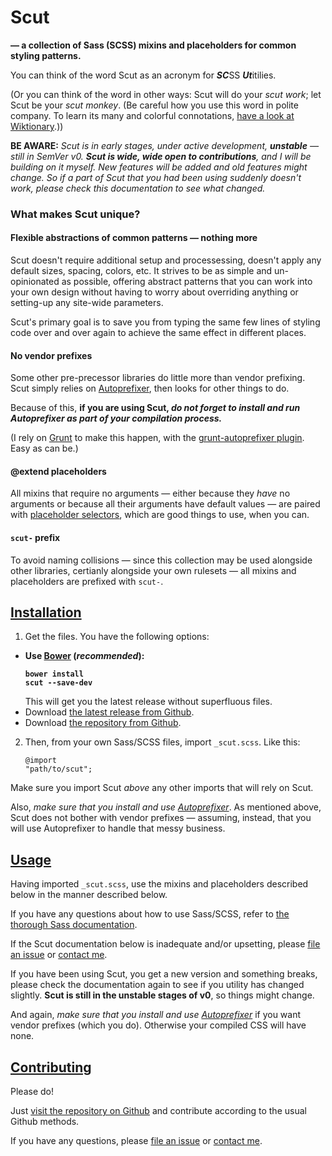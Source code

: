 # Scut

**&mdash; a collection of Sass (SCSS) mixins and placeholders for common styling patterns.**

You can think of the word Scut as an acronym for ***SC***SS ***Ut***itilies.

(Or you can think of the word in other ways: Scut will do your *scut work*; let Scut be your *scut monkey*. (Be careful how you use this word in polite company. To learn its many and colorful connotations, [have a look at Wiktionary](http://en.wiktionary.org/wiki/scut).))

**BE AWARE:** *Scut is in early stages, under active development, **unstable** &mdash; still in SemVer v0. **Scut is wide, wide open to contributions**, and I will be building on it myself. New features will be added and old features might change. So if a part of Scut that you had been using suddenly doesn't work, please check this documentation to see what changed.*

### What makes Scut unique?

#### Flexible abstractions of common patterns &mdash; nothing more

Scut doesn't require additional setup and processessing, doesn't apply any default sizes, spacing, colors, etc. It strives to be as simple and un-opinionated as possible, offering abstract patterns that you can work into your own design without having to worry about overriding anything or setting-up any site-wide parameters.

Scut's primary goal is to save you from typing the same few lines of styling code over and over again to achieve the same effect in different places.

#### No vendor prefixes

Some other pre-precessor libraries do little more than vendor prefixing. Scut simply relies on [Autoprefixer](https://github.com/ai/autoprefixer), then looks for other things to do.

Because of this, **if you are using Scut, *do not forget to install and run Autoprefixer as part of your compilation process.***

(I rely on [Grunt](http://gruntjs.com/) to make this happen, with the [grunt-autoprefixer plugin](https://github.com/nDmitry/grunt-autoprefixer). Easy as can be.)

#### @extend placeholders

All mixins that require no arguments &mdash; either because they *have* no arguments or because all their arguments have default values &mdash; are paired with [placeholder selectors](http://sass-lang.com/docs/yardoc/file.SASS_REFERENCE.html#placeholders), which are good things to use, when you can.

#### `scut-` prefix

To avoid naming collisions &mdash; since this collection may be used alongside other libraries, certianly alongside your own rulesets &mdash; all mixins and placeholders are prefixed with `scut-`.

## <a href="#installation" id="installation" class="inner-anchor">Installation</a>

1. Get the files. You have the following options:<div class="install-list">
  - **Use [Bower](http://bower.io/) (*recommended*): <pre class="language-bash"><code>bower install scut --save-dev</code></pre>** This will get you the latest release without superfluous files.
   - Download [the latest release from Github](https://github.com/davidtheclark/scut/releases).
   - Download [the repository from Github](https://github.com/davidtheclark/scut).</div>
2. Then, from your own Sass/SCSS files, import `_scut.scss`. Like this: <pre class="language-scss"><code>@import "path/to/scut";</code></pre>

Make sure you import Scut *above* any other imports that will rely on Scut.

Also, *make sure that you install and use [Autoprefixer](https://github.com/ai/autoprefixer)*. As mentioned above, Scut does not bother with vendor prefixes &mdash; assuming, instead, that you will use Autoprefixer to handle that messy business.

## <a href="#usage" id="usage" class="inner-anchor">Usage</a>

Having imported `_scut.scss`, use the mixins and placeholders described below in the manner described below.

If you have any questions about how to use Sass/SCSS, refer to [the thorough Sass documentation](http://sass-lang.com/docs/yardoc/file.SASS_REFERENCE.html).

If the Scut documentation below is inadequate and/or upsetting, please [file an issue](https://github.com/davidtheclark/scut/issues) or [contact me](https://github.com/davidtheclark).

If you have been using Scut, you get a new version and something breaks, please check the documentation again to see if you utility has changed slightly. **Scut is still in the unstable stages of v0**, so things might change.

And again, *make sure that you install and use [Autoprefixer](https://github.com/ai/autoprefixer)* if you want vendor prefixes (which you do). Otherwise your compiled CSS will have none.

## <a href="#contributing" id="contributing" class="inner-anchor">Contributing</a>

Please do!

Just [visit the repository on Github](https://github.com/davidtheclark/scut) and contribute according to the usual Github methods.

If you have any questions, please [file an issue](https://github.com/davidtheclark/scut/issues) or [contact me](https://github.com/davidtheclark).